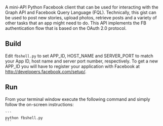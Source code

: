A mini-API Python Facebook client that can be used for interacting with the Graph API and Facebook Query Language (FQL). Technically, this gist can be used to post new stories, upload photos, retrieve posts and a variety of other tasks that an app might need to do. This API implements the FB authentication flow that is based on the OAuth 2.0 protocol.

## Build

Edit `fbshell.py` to set APP_ID, HOST_NAME and SERVER_PORT to match your App ID, host name and server port number, respectively. To get a new APP_ID you will have to register your application with Facebook at http://developers.facebook.com/setup/.

## Run

From your terminal window execute the following command and simply follow the on-screen instructions:

    ```
	python fbshell.py
    ```